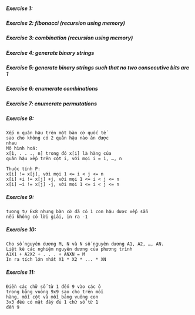 ##### Exercise 1:
##### Exercise 2: fibonacci (recursion using memory)
##### Exercise 3: combination (recursion using memory)
##### Exercise 4: generate binary strings
##### Exercise 5: generate binary strings such that no two consecutive bits are 1
##### Exercise 6: enumerate combinations
##### Exercise 7: enumerate permutations
##### Exercise 8: 
    Xếp n quân hậu trên một bàn cờ quốc tế
    sao cho không có 2 quân hậu nào ăn được
    nhau
    Mô hình hoá:
    x[1, . . ., n] trong đó x[i] là hàng của
    quân hậu xếp trên cột i, với mọi i = 1, …, n
    
    Thuộc tính P:
    x[i] != x[j], với mọi 1 <= i < j <= n
    x[i] +i != x[j] +j, với mọi 1 <= i < j <= n
    x[i] –i != x[j] -j, với mọi 1 <= i < j <= n
##### Exercise 9:
    tương tự Ex8 nhưng bàn cờ đã có 1 con hậu được xếp sẵn
    nếu không có lời giải, in ra -1
##### Exercise 10:
    Cho số nguyên dương M, N và N số nguyên dương A1, A2, …, AN. 
    Liệt kê các nghiệm nguyên dương của phương trình
    A1X1 + A2X2 + . . . + ANXN = M
    In ra tích lớn nhất X1 * X2 * ... * XN
##### Exercise 11:
    Điền các chữ số từ 1 đến 9 vào các ô
    trong bảng vuông 9x9 sao cho trên mỗi
    hàng, mỗi cột và mỗi bảng vuông con
    3x3 đều có mặt đầy đủ 1 chữ số từ 1
    đến 9
